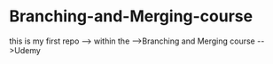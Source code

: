 # Branching-and-Merging-course
this is my first repo --> within the -->Branching and Merging course -->Udemy
